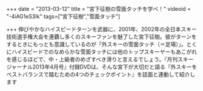 +++
date = "2013-03-12"
title = "宮下征樹の雪面タッチを学べ！"
videoid = "-4iAG1eS3Ik"
tags=["宮下征樹","雪面タッチ"]

+++
伸びやかなハイスピードターンを武器に、2001年、2002年の全日本スキー技術選­手権大会を連覇し多くのスキーファンを魅了した宮下征樹。彼がターンをするときにもっ­とも意識しているのが「外スキーの雪面タッチ（＝足場）」。とくにハイスピードでのな­めらかな雪面タッチには他のトップスキーヤーもあこがれを感じるほどで、中・上級者の­めざすべき滑りと言えるでしょう。『月刊スキージャーナル2013年4月号』付録DV­Dは、そんな宮下が大切だと語る『外スキーをベストバランスで踏むための4つのチェッ­クポイント』を誌面と連動して紹介します
